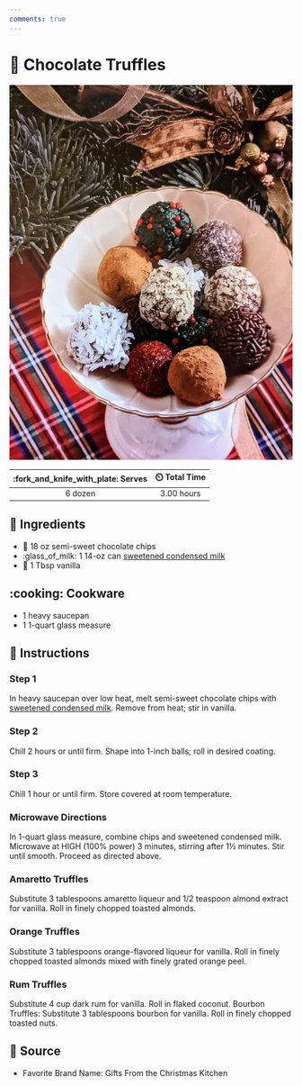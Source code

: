 ```yaml
---
comments: true
---
```

# :chocolate_bar: Chocolate Truffles

![Chocolate Truffles](../assets/images/chocolate-truffles.jpg)

| :fork_and_knife_with_plate: Serves | :timer_clock: Total Time |
|:----------------------------------:|:-----------------------: |
| 6 dozen | 3.00 hours |

## :salt: Ingredients

- :chocolate_bar: 18 oz semi-sweet chocolate chips
- :glass_of_milk: 1 14-oz can [sweetened condensed milk][1]
- :icecream: 1 Tbsp vanilla

## :cooking: Cookware

- 1 heavy saucepan
- 1 1-quart glass measure

## :pencil: Instructions

### Step 1

In heavy saucepan over low heat, melt semi-sweet chocolate chips with [sweetened condensed milk][1]. Remove from heat;
stir in vanilla.

### Step 2

Chill 2 hours or until firm. Shape into 1-inch balls; roll in desired coating.

### Step 3

Chill 1 hour or until firm. Store covered at room temperature.

### Microwave Directions

In 1-quart glass measure, combine chips and sweetened condensed milk. Microwave at HIGH (100%
power) 3 minutes, stirring after 1½ minutes. Stir until smooth. Proceed as directed above.

### Amaretto Truffles

Substitute 3 tablespoons amaretto liqueur and 1/2 teaspoon almond extract for vanilla. Roll in finely
chopped toasted almonds.

### Orange Truffles

Substitute 3 tablespoons orange-flavored liqueur for vanilla. Roll in finely chopped toasted almonds
mixed with finely grated orange peel.

### Rum Truffles

Substitute 4 cup dark rum for vanilla. Roll in flaked coconut. Bourbon Truffles: Substitute 3 tablespoons
bourbon for vanilla. Roll in finely chopped toasted nuts.

## :link: Source

- Favorite Brand Name: Gifts From the Christmas Kitchen

[1]: <../ingredients/sweetened-condensed-milk.md>
